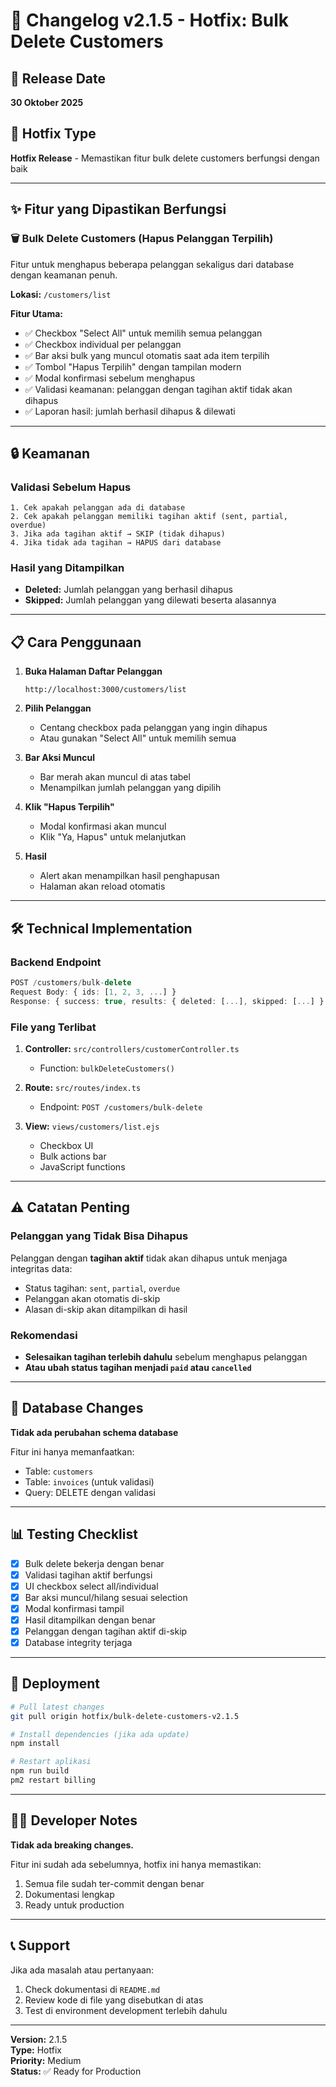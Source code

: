 # 🔧 Changelog v2.1.5 - Hotfix: Bulk Delete Customers

## 📅 Release Date
**30 Oktober 2025**

## 🎯 Hotfix Type
**Hotfix Release** - Memastikan fitur bulk delete customers berfungsi dengan baik

---

## ✨ Fitur yang Dipastikan Berfungsi

### 🗑️ Bulk Delete Customers (Hapus Pelanggan Terpilih)
Fitur untuk menghapus beberapa pelanggan sekaligus dari database dengan keamanan penuh.

**Lokasi:** `/customers/list`

**Fitur Utama:**
- ✅ Checkbox "Select All" untuk memilih semua pelanggan
- ✅ Checkbox individual per pelanggan
- ✅ Bar aksi bulk yang muncul otomatis saat ada item terpilih
- ✅ Tombol "Hapus Terpilih" dengan tampilan modern
- ✅ Modal konfirmasi sebelum menghapus
- ✅ Validasi keamanan: pelanggan dengan tagihan aktif tidak akan dihapus
- ✅ Laporan hasil: jumlah berhasil dihapus & dilewati

---

## 🔒 Keamanan

### Validasi Sebelum Hapus
```
1. Cek apakah pelanggan ada di database
2. Cek apakah pelanggan memiliki tagihan aktif (sent, partial, overdue)
3. Jika ada tagihan aktif → SKIP (tidak dihapus)
4. Jika tidak ada tagihan → HAPUS dari database
```

### Hasil yang Ditampilkan
- **Deleted:** Jumlah pelanggan yang berhasil dihapus
- **Skipped:** Jumlah pelanggan yang dilewati beserta alasannya

---

## 📋 Cara Penggunaan

1. **Buka Halaman Daftar Pelanggan**
   ```
   http://localhost:3000/customers/list
   ```

2. **Pilih Pelanggan**
   - Centang checkbox pada pelanggan yang ingin dihapus
   - Atau gunakan "Select All" untuk memilih semua

3. **Bar Aksi Muncul**
   - Bar merah akan muncul di atas tabel
   - Menampilkan jumlah pelanggan yang dipilih

4. **Klik "Hapus Terpilih"**
   - Modal konfirmasi akan muncul
   - Klik "Ya, Hapus" untuk melanjutkan

5. **Hasil**
   - Alert akan menampilkan hasil penghapusan
   - Halaman akan reload otomatis

---

## 🛠️ Technical Implementation

### Backend Endpoint
```typescript
POST /customers/bulk-delete
Request Body: { ids: [1, 2, 3, ...] }
Response: { success: true, results: { deleted: [...], skipped: [...] } }
```

### File yang Terlibat
1. **Controller:** `src/controllers/customerController.ts`
   - Function: `bulkDeleteCustomers()`

2. **Route:** `src/routes/index.ts`
   - Endpoint: `POST /customers/bulk-delete`

3. **View:** `views/customers/list.ejs`
   - Checkbox UI
   - Bulk actions bar
   - JavaScript functions

---

## ⚠️ Catatan Penting

### Pelanggan yang Tidak Bisa Dihapus
Pelanggan dengan **tagihan aktif** tidak akan dihapus untuk menjaga integritas data:
- Status tagihan: `sent`, `partial`, `overdue`
- Pelanggan akan otomatis di-skip
- Alasan di-skip akan ditampilkan di hasil

### Rekomendasi
- **Selesaikan tagihan terlebih dahulu** sebelum menghapus pelanggan
- **Atau ubah status tagihan menjadi `paid` atau `cancelled`**

---

## 🔄 Database Changes
**Tidak ada perubahan schema database**

Fitur ini hanya memanfaatkan:
- Table: `customers`
- Table: `invoices` (untuk validasi)
- Query: DELETE dengan validasi

---

## 📊 Testing Checklist

- [x] Bulk delete bekerja dengan benar
- [x] Validasi tagihan aktif berfungsi
- [x] UI checkbox select all/individual
- [x] Bar aksi muncul/hilang sesuai selection
- [x] Modal konfirmasi tampil
- [x] Hasil ditampilkan dengan benar
- [x] Pelanggan dengan tagihan aktif di-skip
- [x] Database integrity terjaga

---

## 🚀 Deployment

```bash
# Pull latest changes
git pull origin hotfix/bulk-delete-customers-v2.1.5

# Install dependencies (jika ada update)
npm install

# Restart aplikasi
npm run build
pm2 restart billing
```

---

## 👨‍💻 Developer Notes

**Tidak ada breaking changes.**

Fitur ini sudah ada sebelumnya, hotfix ini hanya memastikan:
1. Semua file sudah ter-commit dengan benar
2. Dokumentasi lengkap
3. Ready untuk production

---

## 📞 Support

Jika ada masalah atau pertanyaan:
1. Check dokumentasi di `README.md`
2. Review kode di file yang disebutkan di atas
3. Test di environment development terlebih dahulu

---

**Version:** 2.1.5  
**Type:** Hotfix  
**Priority:** Medium  
**Status:** ✅ Ready for Production

